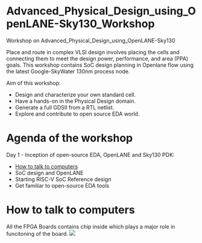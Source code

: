# Advanced_Physical_Design_using_OpenLANE-Sky130_Workshop
Workshop on Advanced_Physical_Design_using_OpenLANE-Sky130

Place and route in complex VLSI design involves placing the cells and connecting them to meet the design power, performance, and area (PPA) goals.
This workshop contains SoC design planning in Openlane flow using the latest Google-SkyWater 130nm process node.

Aim of this workshop:
* Design and characterize your own standard cell.
* Have a hands-on in the Physical Design domain.
* Generate a full GDSII from a RTL netlist.
* Explore and contribute to open source EDA world.

# Agenda of the workshop

Day 1 - Inception of open-source EDA, OpenLANE and Sky130 PDK:
* [How to talk to computers](#how-to-talk-to-computers)
* SoC design and OpenLANE
* Starting RISC-V SoC Reference design
* Get familiar to open-source EDA tools

# How to talk to computers

All the FPGA Boards contains chip inside which plays a major role in funcitoning of the board.
<img src="images_fpga/synthesized_design.png">
